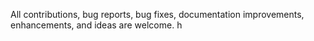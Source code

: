 All contributions, bug reports, bug fixes, documentation improvements, enhancements, and ideas are welcome.
h
